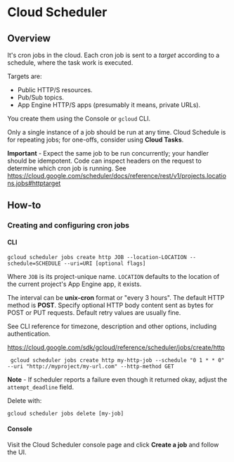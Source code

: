 # Cloud Scheduler

## Overview

It's cron jobs in the cloud. Each cron job is sent to a _target_ according to a schedule, where the task work is executed.

Targets are:

- Public HTTP/S resources.
- Pub/Sub topics.
- App Engine HTTP/S apps (presumably it means, private URLs).

You create them using the Console or `gcloud` CLI.

Only a single instance of a job should be run at any time. Cloud Schedule is for repeating jobs; for one-offs, consider using **Cloud Tasks**.

**Important** - Expect the same job to be run concurrently; your handler should be idempotent. Code can inspect headers on the request to determine which cron job is running. See https://cloud.google.com/scheduler/docs/reference/rest/v1/projects.locations.jobs#httptarget

## How-to

### Creating and configuring cron jobs

#### CLI

    gcloud scheduler jobs create http JOB --location-LOCATION --schedule=SCHEDULE --uri=URI [optional flags]

Where `JOB` is its project-unique name. `LOCATION` defaults to the location of the current project's App Engine app, it exists.

The interval can be **unix-cron** format or "every 3 hours". The default HTTP method is **POST**. Specify optional HTTP body content sent as bytes for POST or PUT requests. Default retry values are usually fine.

See CLI reference for timezone, description and other options, including authentication.

https://cloud.google.com/sdk/gcloud/reference/scheduler/jobs/create/http

     gcloud scheduler jobs create http my-http-job --schedule "0 1 * * 0" --uri "http://myproject/my-url.com" --http-method GET

**Note** - If scheduler reports a failure even though it returned okay, adjust the `attempt_deadline` field.

Delete with:

    gcloud scheduler jobs delete [my-job]

#### Console

Visit the Cloud Scheduler console page and click **Create a job** and follow the UI.

